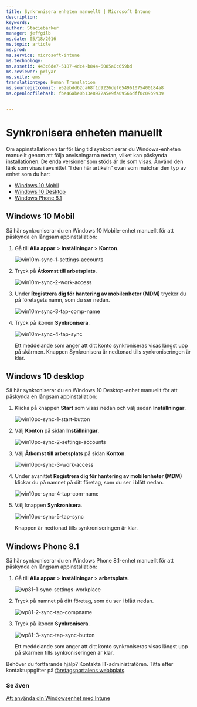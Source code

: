 ```yaml
---
title: Synkronisera enheten manuellt | Microsoft Intune
description: 
keywords: 
author: Staciebarker
manager: jeffgilb
ms.date: 05/18/2016
ms.topic: article
ms.prod: 
ms.service: microsoft-intune
ms.technology: 
ms.assetid: 443c6de7-5187-4dc4-b844-6085a0c659bd
ms.reviewer: priyar
ms.suite: ems
translationtype: Human Translation
ms.sourcegitcommit: e52ebdd62ca68f1d9226def654961075400184a8
ms.openlocfilehash: fbe46abe0b13e8972a5e9fa09566dff0c09b9939


---
```



# Synkronisera enheten manuellt
Om appinstallationen tar för lång tid synkroniserar du Windows-enheten manuellt genom att följa anvisningarna nedan, vilket kan påskynda installationen. De enda versioner som stöds är de som visas. Använd den länk som visas i avsnittet ”I den här artikeln” ovan som matchar den typ av enhet som du har:

* [Windows 10 Mobil](#windows-10-mobile)
* [Windows 10 Desktop](#windows-10-desktop)
* [Windows Phone 8.1](#windows-phone-8-1)


## Windows 10 Mobil
Så här synkroniserar du en Windows 10 Mobile-enhet manuellt för att påskynda en långsam appinstallation:

1. Gå till **Alla appar** > **Inställningar** > **Konton**.

    ![win10m-sync-1-settings-accounts](./media/win10m-sync-1-settings-accounts.png)
    
2. Tryck på **Åtkomst till arbetsplats**.

    ![win10m-sync-2-work-access](./media/win10m-sync-2-work-access.png)
    
3. Under **Registrera dig för hantering av mobilenheter (MDM)** trycker du på företagets namn, som du ser nedan.

    ![win10m-sync-3-tap-comp-name](./media/win10m-sync-3-tap-comp-name.png)
    
4. Tryck på ikonen **Synkronisera**.

    ![win10m-sync-4-tap-sync](./media/win10m-sync-4-tap-sync.png)
    
    Ett meddelande som anger att ditt konto synkroniseras visas längst upp på skärmen. Knappen Synkronisera är nedtonad tills synkroniseringen är klar.

## Windows 10 desktop
Så här synkroniserar du en Windows 10 Desktop-enhet manuellt för att påskynda en långsam appinstallation:

1. Klicka på knappen **Start** som visas nedan och välj sedan **Inställningar**.

    ![win10pc-sync-1-start-button](./media/win10pc-sync-1-start-button.png)
    
2. Välj **Konton** på sidan **Inställningar**.
 
    ![win10pc-sync-2-settings-accounts](./media/win10pc-sync-2-settings-accounts.png)
    
3. Välj **Åtkomst till arbetsplats** på sidan **Konton**.
    
    ![win10pc-sync-3-work-access](./media/win10pc-sync-3-work-access.png)
    
4. Under avsnittet **Registrera dig för hantering av mobilenheter (MDM)** klickar du på namnet på ditt företag, som du ser i blått nedan.
    
    ![win10pc-sync-4-tap-com-name](./media/win10pc-sync-4-tap-com-name.png)
   
5. Välj knappen **Synkronisera**.
    
    ![win10pc-sync-5-tap-sync](./media/win10pc-sync-5-tap-sync.png)
   
   Knappen är nedtonad tills synkroniseringen är klar.

## Windows Phone 8.1
Så här synkroniserar du en Windows Phone 8.1-enhet manuellt för att påskynda en långsam appinstallation:

1. Gå till **Alla appar** > **Inställningar** > **arbetsplats**.

    ![wp81-1-sync-settings-workplace](./media/wp81-1-sync-settings-workplace.png)
    
2. Tryck på namnet på ditt företag, som du ser i blått nedan.

    ![wp81-2-sync-tap-compname](./media/wp81-2-sync-tap-compname.png)
   
3. Tryck på ikonen **Synkronisera**.

    ![wp81-3-sync-tap-sync-button](./media/wp81-3-sync-tap-sync-button.png)
    
   Ett meddelande som anger att ditt konto synkroniseras visas längst upp på skärmen tills synkroniseringen är klar.

Behöver du fortfarande hjälp? Kontakta IT-administratören. Titta efter kontaktuppgifter på [företagsportalens webbplats](http://portal.manage.microsoft.com).

### Se även
[Att använda din Windowsenhet med Intune](using-your-windows-device-with-intune.md)



<!--HONumber=Jun16_HO4-->


